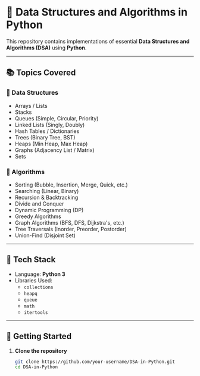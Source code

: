 # 🐍 Data Structures and Algorithms in Python

This repository contains implementations of essential **Data Structures and Algorithms (DSA)** using **Python**.

---

## 📚 Topics Covered

### 🔹 Data Structures
- Arrays / Lists
- Stacks
- Queues (Simple, Circular, Priority)
- Linked Lists (Singly, Doubly)
- Hash Tables / Dictionaries
- Trees (Binary Tree, BST)
- Heaps (Min Heap, Max Heap)
- Graphs (Adjacency List / Matrix)
- Sets

### 🔹 Algorithms
- Sorting (Bubble, Insertion, Merge, Quick, etc.)
- Searching (Linear, Binary)
- Recursion & Backtracking
- Divide and Conquer
- Dynamic Programming (DP)
- Greedy Algorithms
- Graph Algorithms (BFS, DFS, Dijkstra's, etc.)
- Tree Traversals (Inorder, Preorder, Postorder)
- Union-Find (Disjoint Set)

---

## 🔧 Tech Stack

- Language: **Python 3**
- Libraries Used:
  - `collections`
  - `heapq`
  - `queue`
  - `math`
  - `itertools`

---

## 🚀 Getting Started

1. **Clone the repository**
   ```bash
   git clone https://github.com/your-username/DSA-in-Python.git
   cd DSA-in-Python
